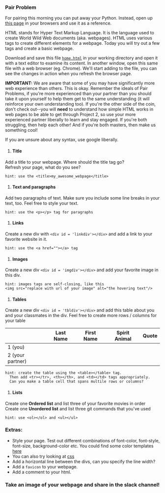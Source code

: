 ### Pair Problem
For pairing this morning you can put away your Python.  Instead, open up [this page](http://www.w3schools.com/html/default.asp) in your browsers and use it as a reference.

HTML stands for Hyper Text Markup Language. It is the language used to create World Wild Web documents (aka. webpages). HTML uses various tags to create different elements for a webpage. Today you will try out a few tags and create a basic webpage.

Download and save this file [`home.html`](./home.html) in your working directory and open it with a text editor to examine its content. In another window, open this same file with a web browser (eg. Chrome). We'll start adding to the file, you can see the changes in action when you refresh the browser page.

**IMPORTANT:** We are aware that some of you may have significantly more web experience than others.  This is okay.  Remember the ideals of Pair Problems, if you're more experienced than your partner than you should take it upon yourself to help them get to the same understanding (it will reinforce your own understanding too).  If you're the other side of the coin, don't check out--you will **need** to understand how simple HTML works in web pages to be able to get through Project 2, so use your more experienced partner liberally to learn and stay engaged.  If you're both struggling, then help each other!  And if you're both masters, then make us something cool!

If you are unsure about any syntax, use google liberally.

1. #### Title
Add a title to your webpage. Where should the title tag go?  
Refresh your page, what do you see?  

```
hint: use the <title>my_awesome_webpage</title>
```  

1. #### Text and paragraphs
Add two paragraphs of text. Make sure you include some line breaks in your text, too. Feel free to style your text.  

```
hint: use the <p></p> tag for paragraphs
```

1. #### Links
Create a new div with `<div id = 'linkdiv'></div>` and add a link to your favorite website in it.

 ```
 hint: use the <a href=""></a> tag
 ```

1. #### Images
Create a new div `<div id = 'imgdiv'></div>` and add your favorite image in this div.  
```
hint: images tags are self-closing, like this
<img src="replace with url of your image" alt="the hovering text"/>
```
1. #### Tables
Create a new div `<div id = 'tbldiv'></div>` and add this table about you and your classmates in the div. Feel free to create more rows / columns for your table

|                  | Last Name | First Name | Spirit Animal | Quote |
| ---------------- | --------- | ---------- | ------------- | ----- |
| 1 (you)          |           |            |               |       |
| 2 (your partner) |           |            |               |       |


```
hint: create the table using the <table></table> tag.
  Then add <tr></tr>, <th></th>, and <td></td> tags appropriately.
  Can you make a table cell that spans multile rows or columns?
```

1. #### Lists
Create one **Ordered list** and list three of your favorite movies in order  
Create one **Unordered list** and list three git commands that you've used

```
hint: use <ol></ol> and <ul></ul>
```

### Extras:
 * Style your page. Test out different combinations of font-color, font-style, font-size, background-color etc. You could find some color templates [here](http://colorbrewer2.org/#type=sequential&scheme=BuGn&n=3)
  * You can also try looking at [css](http://www.w3schools.com/css/default.asp)
 * Add a horizontal line between the divs, can you specify the line width?
 * Add a `favicon` to your webpage.
 * Add a comment to your html.

### Take an image of your webpage and share in the slack channel!
